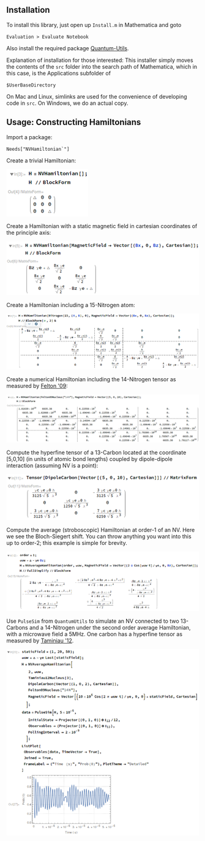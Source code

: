 Installation
-----------------------------------------------------------

To install this library, just open up `Install.m` in 
Mathematica and goto

    Evaluation > Evaluate Notebook
    
Also install the required package [Quantum-Utils](https://github.com/QuantumUtils/quantum-utils-mathematica).

Explanation of installation for those interested:
This installer simply moves the contents of the 
`src` folder into the search path of Mathematica,
which in this case, is the Applications subfolder of 

    $UserBaseDirectory

On Mac and Linux, simlinks are used for the convenience 
of developing code in `src`.
On Windows, we do an actual copy.

Usage: Constructing Hamiltonians
-----------------------------------------------------------

Import a package:

	Needs["NVHamiltonian`"]

Create a trivial Hamiltonian:

![Create a trivial Hamiltonian](img/img1.png)

Create a Hamiltonian with a static magnetic field in cartesian coordinates of the principle axis:

![Create a Hamiltonian with a static magnetic field](img/img2.png)

Create a Hamiltonian including a 15-Nitrogen atom:

![Create a Hamiltonian including a 15-Nitrogen atom](img/img3.png)

Create a numerical Hamiltonian including the 14-Nitrogen tensor as measured by [Felton '09](https://doi.org/10.1103/PhysRevB.79.075203):

![Create a numerical Hamiltonian including the 14-Nitrogen](img/img4.png)

Compute the hyperfine tensor of a 13-Carbon located at the coordinate [5,0,10] (in units of atomic bond lengths) coupled by dipole-dipole interaction (assuming NV is a point):

![Compute the hyperfine tensor of a 13-Carbon ](img/img5.png)

Compute the average (stroboscopic) Hamiltonian at order-1 of an NV. Here we see the Bloch-Siegert shift.
You can throw anything you want into this up to order-2; this example is simple for brevity.

![Compute the average (stroboscopic) Hamiltonian](img/img6.png)

Use `PulseSim` from `QuantumUtils` to simulate an NV connected to two 13-Carbons and a 14-Nitrogen under the
second order average Hamiltonian, with a microwave field a 5MHz. One carbon has a hyperfine tensor as 
measured by [Taminiau '12](https://doi.org/10.1103/PhysRevLett.109.137602).

![Simulation example.](img/img7.png)
